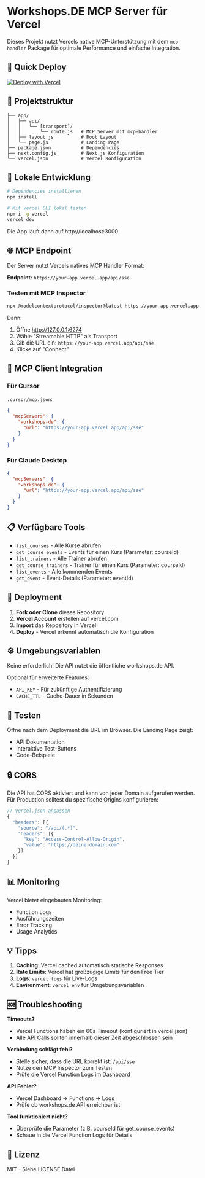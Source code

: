# Workshops.DE MCP Server für Vercel

Dieses Projekt nutzt Vercels native MCP-Unterstützung mit dem `mcp-handler` Package für optimale Performance und einfache Integration.

## 🚀 Quick Deploy

[![Deploy with Vercel](https://vercel.com/button)](https://vercel.com/new/clone?repository-url=https://github.com/workshops-de/mcp-server)

## 📁 Projektstruktur

```
├── app/
│   ├── api/
│   │   └── [transport]/
│   │       └── route.js   # MCP Server mit mcp-handler
│   ├── layout.js          # Root Layout
│   └── page.js            # Landing Page
├── package.json           # Dependencies
├── next.config.js         # Next.js Konfiguration
└── vercel.json            # Vercel Konfiguration
```

## 🔧 Lokale Entwicklung

```bash
# Dependencies installieren
npm install

# Mit Vercel CLI lokal testen
npm i -g vercel
vercel dev
```

Die App läuft dann auf http://localhost:3000

## 🌐 MCP Endpoint

Der Server nutzt Vercels natives MCP Handler Format:

**Endpoint:** `https://your-app.vercel.app/api/sse`

### Testen mit MCP Inspector

```bash
npx @modelcontextprotocol/inspector@latest https://your-app.vercel.app
```

Dann:
1. Öffne http://127.0.0.1:6274
2. Wähle "Streamable HTTP" als Transport
3. Gib die URL ein: `https://your-app.vercel.app/api/sse`
4. Klicke auf "Connect"

## 🔌 MCP Client Integration

### Für Cursor

`.cursor/mcp.json`:
```json
{
  "mcpServers": {
    "workshops-de": {
      "url": "https://your-app.vercel.app/api/sse"
    }
  }
}
```

### Für Claude Desktop

```json
{
  "mcpServers": {
    "workshops-de": {
      "url": "https://your-app.vercel.app/api/sse"
    }
  }
}
```

## 📋 Verfügbare Tools

- `list_courses` - Alle Kurse abrufen
- `get_course_events` - Events für einen Kurs (Parameter: courseId)
- `list_trainers` - Alle Trainer abrufen
- `get_course_trainers` - Trainer für einen Kurs (Parameter: courseId)
- `list_events` - Alle kommenden Events
- `get_event` - Event-Details (Parameter: eventId)

## 🚀 Deployment

1. **Fork oder Clone** dieses Repository
2. **Vercel Account** erstellen auf vercel.com
3. **Import** das Repository in Vercel
4. **Deploy** - Vercel erkennt automatisch die Konfiguration

## ⚙️ Umgebungsvariablen

Keine erforderlich! Die API nutzt die öffentliche workshops.de API.

Optional für erweiterte Features:
- `API_KEY` - Für zukünftige Authentifizierung
- `CACHE_TTL` - Cache-Dauer in Sekunden

## 🧪 Testen

Öffne nach dem Deployment die URL im Browser. Die Landing Page zeigt:
- API Dokumentation
- Interaktive Test-Buttons
- Code-Beispiele

## 🔒 CORS

Die API hat CORS aktiviert und kann von jeder Domain aufgerufen werden. Für Production solltest du spezifische Origins konfigurieren:

```javascript
// vercel.json anpassen
{
  "headers": [{
    "source": "/api/(.*)",
    "headers": [{
      "key": "Access-Control-Allow-Origin",
      "value": "https://deine-domain.com"
    }]
  }]
}
```

## 📊 Monitoring

Vercel bietet eingebautes Monitoring:
- Function Logs
- Ausführungszeiten
- Error Tracking
- Usage Analytics

## 💡 Tipps

1. **Caching**: Vercel cached automatisch statische Responses
2. **Rate Limits**: Vercel hat großzügige Limits für den Free Tier
3. **Logs**: `vercel logs` für Live-Logs
4. **Environment**: `vercel env` für Umgebungsvariablen

## 🆘 Troubleshooting

**Timeouts?**
- Vercel Functions haben ein 60s Timeout (konfiguriert in vercel.json)
- Alle API Calls sollten innerhalb dieser Zeit abgeschlossen sein

**Verbindung schlägt fehl?**
- Stelle sicher, dass die URL korrekt ist: `/api/sse`
- Nutze den MCP Inspector zum Testen
- Prüfe die Vercel Function Logs im Dashboard

**API Fehler?**
- Vercel Dashboard → Functions → Logs
- Prüfe ob workshops.de API erreichbar ist

**Tool funktioniert nicht?**
- Überprüfe die Parameter (z.B. courseId für get_course_events)
- Schaue in die Vercel Function Logs für Details

## 📄 Lizenz

MIT - Siehe LICENSE Datei 